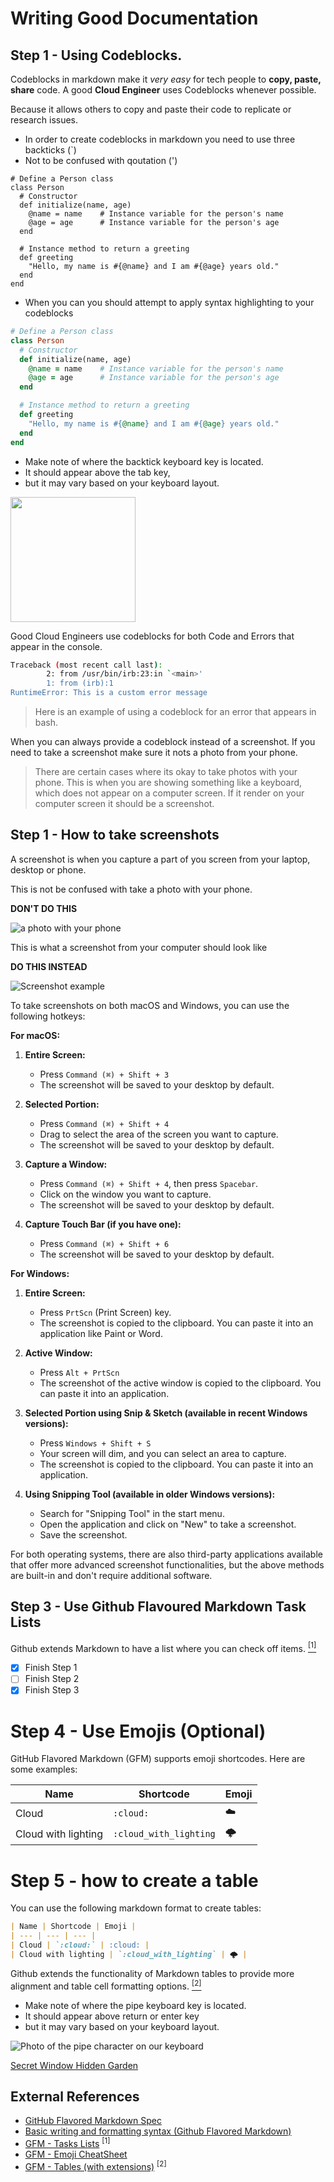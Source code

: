 # Writing Good Documentation

## Step 1 - Using Codeblocks.

Codeblocks in markdown make it *very easy* for tech people to **copy, paste, share** code.
A good __Cloud Engineer__ uses Codeblocks whenever possible.

Because it allows others to copy and paste their code to replicate or research issues.


- In order to create codeblocks in markdown you need to use three backticks (`)
- Not to be confused with qoutation (')

```
# Define a Person class
class Person
  # Constructor
  def initialize(name, age)
    @name = name    # Instance variable for the person's name
    @age = age      # Instance variable for the person's age
  end

  # Instance method to return a greeting
  def greeting
    "Hello, my name is #{@name} and I am #{@age} years old."
  end
end
```

- When you can you should attempt to apply syntax highlighting to your codeblocks

```ruby
# Define a Person class
class Person
  # Constructor
  def initialize(name, age)
    @name = name    # Instance variable for the person's name
    @age = age      # Instance variable for the person's age
  end

  # Instance method to return a greeting
  def greeting
    "Hello, my name is #{@name} and I am #{@age} years old."
  end
end
```

- Make note of where the backtick keyboard key is located.
- It should appear above the tab key, 
- but it may vary based on your keyboard layout.

<img width="200px" src="/asset/backtick-key.jpg" />

Good Cloud Engineers use codeblocks for both Code and Errors that appear in the console.



```bash
Traceback (most recent call last):
        2: from /usr/bin/irb:23:in `<main>'
        1: from (irb):1
RuntimeError: This is a custom error message
```

> Here is an example of using a codeblock for an error that appears in bash.

When you can always provide a codeblock instead of a screenshot.
If you need to take a screenshot make sure it nots a photo from your phone.

> There are certain cases where its okay to take photos with your phone. This is when you are showing something like a keyboard, which does not appear on a computer screen. If it render on your computer screen it should be a screenshot.

## Step 1 - How to take screenshots

A screenshot is when you capture a part of you screen from your laptop, desktop or phone.

This is not be confused with take a photo with your phone.

**DON'T DO THIS**

![a photo with your phone](/asset/phone-photo.jpg)

This is what a screenshot from your computer should look like

**DO THIS INSTEAD**

![Screenshot example](/asset/screenshot-example.jpg)

To take screenshots on both macOS and Windows, you can use the following hotkeys:

**For macOS:**

1. **Entire Screen:** 
   - Press `Command (⌘) + Shift + 3`
   - The screenshot will be saved to your desktop by default.

2. **Selected Portion:**
   - Press `Command (⌘) + Shift + 4` 
   - Drag to select the area of the screen you want to capture.
   - The screenshot will be saved to your desktop by default.

3. **Capture a Window:** 
   - Press `Command (⌘) + Shift + 4`, then press `Spacebar`.
   - Click on the window you want to capture.
   - The screenshot will be saved to your desktop by default.

4. **Capture Touch Bar (if you have one):**
   - Press `Command (⌘) + Shift + 6`
   - The screenshot will be saved to your desktop by default.

**For Windows:**

1. **Entire Screen:** 
   - Press `PrtScn` (Print Screen) key.
   - The screenshot is copied to the clipboard. You can paste it into an application like Paint or Word.

2. **Active Window:** 
   - Press `Alt + PrtScn`
   - The screenshot of the active window is copied to the clipboard. You can paste it into an application.

3. **Selected Portion using Snip & Sketch (available in recent Windows versions):**
   - Press `Windows + Shift + S`
   - Your screen will dim, and you can select an area to capture.
   - The screenshot is copied to the clipboard. You can paste it into an application.

4. **Using Snipping Tool (available in older Windows versions):**
   - Search for "Snipping Tool" in the start menu.
   - Open the application and click on "New" to take a screenshot.
   - Save the screenshot.

For both operating systems, there are also third-party applications available that offer more advanced screenshot functionalities, but the above methods are built-in and don't require additional software.



## Step 3 - Use Github Flavoured Markdown Task Lists

Github extends Markdown to have a list where you can check off items. [<sup>[1]</sup>](#external-references)

- [x] Finish Step 1
- [ ] Finish Step 2
- [x] Finish Step 3

# Step 4 - Use Emojis (Optional)

GitHub Flavored Markdown (GFM) supports emoji shortcodes.
Here are some examples:

| Name | Shortcode | Emoji |
| --- | --- | --- |
| Cloud | `:cloud:` | :cloud: |
| Cloud with lighting | `:cloud_with_lighting` | 🌩️ |

# Step 5 - how to create a table


You can use the following markdown format to create tables:

```md
| Name | Shortcode | Emoji |
| --- | --- | --- |
| Cloud | `:cloud:` | :cloud: |
| Cloud with lighting | `:cloud_with_lighting` | 🌩️ |
```
Github extends the functionality of Markdown tables to provide more alignment and table cell formatting options. [<sup>[2]</sup>](#external-references)

- Make note of where the pipe keyboard key is located.
- It should appear above return or enter key
- but it may vary based on your keyboard layout.

![Photo of the pipe character on our keyboard](/asset/pipe-char.jpg)

[Secret Window Hidden Garden](secret-window/hidden-garden.md)


## External References

- [GitHub Flavored Markdown Spec](https://github.github.com/gfm/)
- [Basic writing and formatting syntax (Github Flavored Markdown)](https://docs.github.com/en/get-started/writing-on-github/getting-started-with-writing-and-formatting-on-github/basic-writing-and-formatting-syntax#quoting-text) 
- [GFM - Tasks Lists](https://docs.github.com/en/get-started/writing-on-github/getting-started-with-writing-and-formatting-on-github/basic-writing-and-formatting-syntax#task-lists)  <sup>[1]</sup>
- [GFM - Emoji CheatSheet](https://github.com/ikatyang/emoji-cheat-sheet)
- [GFM - Tables (with extensions)](https://github.github.com/gfm/#tables-extension-) <sup>[2]</sup>
